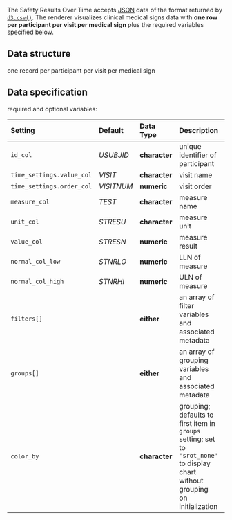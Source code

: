 The Safety Results Over Time accepts [JSON](https://en.wikipedia.org/wiki/JSON) data of the format returned by [`d3.csv()`](https://github.com/d3/d3-3.x-api-reference/blob/master/CSV.md). The renderer visualizes clinical medical signs data with **one row per participant per visit per medical sign** plus the required variables specified below.

## Data structure
one record per participant per visit per medical sign

## Data specification
required and optional variables:

| Setting | Default | Data Type | Description | Required? |
|:--------|:--------|:----------|:------------|:---------:|
|`id_col`|_USUBJID_|**character**|unique identifier of participant|**Yes**|
|`time_settings.value_col`|_VISIT_|**character**|visit name|**Yes**|
|`time_settings.order_col`|_VISITNUM_|**numeric**|visit order||
|`measure_col`|_TEST_|**character**|measure name|**Yes**|
|`unit_col`|_STRESU_|**character**|measure unit||
|`value_col`|_STRESN_|**numeric**|measure result|**Yes**|
|`normal_col_low`|_STNRLO_|**numeric**|LLN of measure||
|`normal_col_high`|_STNRHI_|**numeric**|ULN of measure||
|`filters[]`||**either**|an array of filter variables and associated metadata||
|`groups[]`||**either**|an array of grouping variables and associated metadata||
|`color_by`||**character**|grouping; defaults to first item in `groups` setting; set to `'srot_none'` to display chart without grouping on initialization||